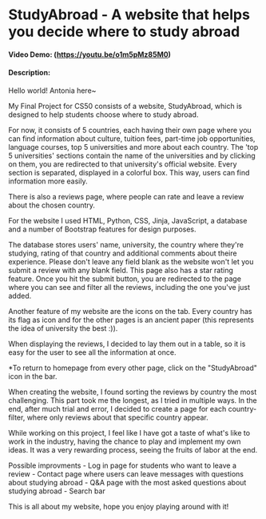 # StudyAbroad - A website that helps you decide where to study abroad
#### Video Demo:  (https://youtu.be/o1m5pMz85M0)
#### Description:
   Hello world! Antonia here~

   My Final Project for CS50 consists of a website, StudyAbroad, which is designed to help students choose where to study abroad.

   For now, it consists of 5 countries, each having their own page where you can find information about culture, tuition fees, part-time job opportunities, language courses, top 5 universities and more about each country. The 'top 5 universities' sections contain the name of the universities and by clicking on them, you are redirected to that university's official website. Every section is separated, displayed in a colorful box. This way, users can find information more easily.

   There is also a reviews page, where people can rate and leave a review about the chosen country.

   For the website I used HTML, Python, CSS, Jinja, JavaScript, a database and a number of Bootstrap features for design purposes.

   The database stores users' name, university, the country where they're studying, rating of that country and additional comments about theire experience. Please don't leave any field blank as the website won't let you submit a review with any blank field. This page also has a star rating feature. Once you hit the submit button, you are redirected to the page where you can see and filter all the reviews, including the one you've just added.

   Another feature of my website are the icons on the tab. Every country has its flag as icon and for the other pages is an ancient paper (this represents the idea of university the best :)).

   When displaying the reviews, I decided to lay them out in a table, so it is easy for the user to see all the information at once.

   *To return to homepage from every other page, click on the "StudyAbroad" icon in the bar.

   When creating the website, I found sorting the reviews by country the most challenging. This part took me the longest, as I tried in multiple ways. In the end, after much trial and error, I decided to create a page for each country-filter, where only reviews about that specific country appear.

   While working on this project, I feel like I have got a taste of what's like to work in the industry, having the chance to play and implement my own ideas. It was a very rewarding process, seeing the fruits of labor at the end.

   Possible improvments
    - Log in page for students who want to leave a review
    - Contact page where users can leave messages with questions about studying abroad
    - Q&A page with the most asked questions about studying abroad
    - Search bar

   This is all about my website, hope you enjoy playing around with it!


